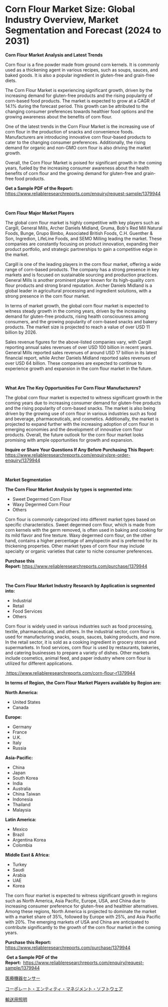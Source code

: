 <p><h1>Corn Flour Market Size: Global Industry Overview, Market Segmentation and Forecast (2024 to 2031)</h1></p><p><strong>Corn Flour Market Analysis and Latest Trends</strong></p>
<p><p>Corn flour is a fine powder made from ground corn kernels. It is commonly used as a thickening agent in various recipes, such as soups, sauces, and baked goods. It is also a popular ingredient in gluten-free and grain-free diets.</p><p>The Corn Flour Market is experiencing significant growth, driven by the increasing demand for gluten-free products and the rising popularity of corn-based food products. The market is expected to grow at a CAGR of 14.1% during the forecast period. This growth can be attributed to the changing consumer preferences towards healthier food options and the growing awareness about the benefits of corn flour.</p><p>One of the latest trends in the Corn Flour Market is the increasing use of corn flour in the production of snacks and convenience foods. Manufacturers are introducing innovative corn flour-based products to cater to the changing consumer preferences. Additionally, the rising demand for organic and non-GMO corn flour is also driving the market growth.</p><p>Overall, the Corn Flour Market is poised for significant growth in the coming years, fueled by the increasing consumer awareness about the health benefits of corn flour and the growing demand for gluten-free and grain-free food products.</p></p>
<p><strong>Get a Sample PDF of the Report:&nbsp;</strong> <a href="https://www.reliableresearchreports.com/enquiry/request-sample/1379944">https://www.reliableresearchreports.com/enquiry/request-sample/1379944</a></p>
<p>&nbsp;</p>
<p><strong>Corn Flour Major Market Players</strong></p>
<p><p>The global corn flour market is highly competitive with key players such as Cargill, General Mills, Archer Daniels Midland, Gruma, Bob's Red Mill Natural Foods, Bunge, Grupo Bimbo, Associated British Foods, C.H. Guenther & Son, Ingredion, LifeLine Foods, and SEMO Milling leading the market. These companies are constantly focusing on product innovation, expanding their product portfolio, and strategic partnerships to gain a competitive edge in the market.</p><p>Cargill is one of the leading players in the corn flour market, offering a wide range of corn-based products. The company has a strong presence in key markets and is focused on sustainable sourcing and production practices. General Mills is another prominent player known for its high-quality corn flour products and strong brand reputation. Archer Daniels Midland is a global leader in agricultural processing and ingredient solutions, with a strong presence in the corn flour market.</p><p>In terms of market growth, the global corn flour market is expected to witness steady growth in the coming years, driven by the increasing demand for gluten-free products, rising health consciousness among consumers, and the growing popularity of corn-based snacks and bakery products. The market size is projected to reach a value of over USD 11 billion by 2026.</p><p>Sales revenue figures for the above-listed companies vary, with Cargill reporting annual sales revenues of over USD 100 billion in recent years. General Mills reported sales revenues of around USD 17 billion in its latest financial report, while Archer Daniels Midland reported sales revenues of over USD 64 billion. These companies are expected to continue to experience growth and expansion in the corn flour market in the future.</p></p>
<p>&nbsp;</p>
<p><strong>What Are The Key Opportunities For Corn Flour Manufacturers?</strong></p>
<p><p>The global corn flour market is expected to witness significant growth in the coming years due to increasing consumer demand for gluten-free products and the rising popularity of corn-based snacks. The market is also being driven by the growing use of corn flour in various industries such as food and beverage, pharmaceuticals, and cosmetics. Additionally, the market is projected to expand further with the increasing adoption of corn flour in emerging economies and the development of innovative corn flour products. Overall, the future outlook for the corn flour market looks promising with ample opportunities for growth and expansion.</p></p>
<p><strong>Inquire or Share Your Questions If Any Before Purchasing This Report:</strong> <a href="https://www.reliableresearchreports.com/enquiry/pre-order-enquiry/1379944">https://www.reliableresearchreports.com/enquiry/pre-order-enquiry/1379944</a></p>
<p>&nbsp;</p>
<p><strong>Market Segmentation</strong></p>
<p><strong>The Corn Flour Market Analysis by types is segmented into:</strong></p>
<p><ul><li>Sweet Degermed Corn Flour</li><li>Waxy Degermed Corn Flour</li><li>Others</li></ul></p>
<p><p>Corn flour is commonly categorized into different market types based on specific characteristics. Sweet degermed corn flour, which is made from corn kernels with the germ removed, is often used in baking and cooking for its mild flavor and fine texture. Waxy degermed corn flour, on the other hand, contains a higher percentage of amylopectin and is preferred for its thickening properties. Other market types of corn flour may include specialty or organic varieties that cater to niche consumer preferences.</p></p>
<p><strong>Purchase this Report:&nbsp;</strong><a href="https://www.reliableresearchreports.com/purchase/1379944">https://www.reliableresearchreports.com/purchase/1379944</a></p>
<p>&nbsp;</p>
<p><strong>The Corn Flour Market Industry Research by Application is segmented into:</strong></p>
<p><ul><li>Industrial</li><li>Retail</li><li>Food Services</li><li>Others</li></ul></p>
<p><p>Corn flour is widely used in various industries such as food processing, textile, pharmaceuticals, and others. In the industrial sector, corn flour is used for manufacturing snacks, soups, sauces, baking products, and more. In the retail sector, it is sold as a cooking ingredient in grocery stores and supermarkets. In food services, corn flour is used by restaurants, bakeries, and catering businesses to prepare a variety of dishes. Other markets include cosmetics, animal feed, and paper industry where corn flour is utilized for different applications.</p></p>
<p><a href="https://www.reliableresearchreports.com/corn-flour-r1379944">&nbsp;https://www.reliableresearchreports.com/corn-flour-r1379944</a></p>
<p><strong>In terms of Region, the Corn Flour Market Players available by Region are:</strong></p>
<p>
    <p> <strong> North America: </strong>
        <ul>
            <li>United States</li>
            <li>Canada</li>
        </ul>
        </p> 
    <p> <strong> Europe: </strong>
        <ul>
            <li>Germany</li>
            <li>France</li>
            <li>U.K.</li>
            <li>Italy</li>
            <li>Russia</li>
        </ul>
        </p> 
    <p> <strong> Asia-Pacific: </strong>
        <ul>
            <li>China</li>
            <li>Japan</li>
            <li>South Korea</li>
            <li>India</li>
            <li>Australia</li>
            <li>China Taiwan</li>
            <li>Indonesia</li>
            <li>Thailand</li>
            <li>Malaysia</li>
        </ul>
        </p> 
    <p> <strong> Latin America: </strong>
        <ul>
            <li>Mexico</li>
            <li>Brazil</li>
            <li>Argentina Korea</li>
            <li>Colombia</li>
        </ul>
        </p> 
    <p> <strong> Middle East & Africa: </strong>
        <ul>
            <li>Turkey</li>
            <li>Saudi</li>
            <li>Arabia</li>
            <li>UAE</li>
            <li>Korea</li>
        </ul>
    </p>
    </p>
<p><p>The corn flour market is expected to witness significant growth in regions such as North America, Asia Pacific, Europe, USA, and China due to increasing consumer preference for gluten-free and healthier alternatives. Among these regions, North America is projected to dominate the market with a market share of 35%, followed by Europe with 25%, and Asia Pacific with 20%. The emerging markets of USA and China are anticipated to contribute significantly to the growth of the corn flour market in the coming years.</p></p>
<p><strong>Purchase this Report: </strong><a href="https://www.reliableresearchreports.com/purchase/1379944">https://www.reliableresearchreports.com/purchase/1379944</a></p>
<p>&nbsp;<strong>Get a Sample PDF of the Report:&nbsp;&nbsp;</strong><a href="https://www.reliableresearchreports.com/enquiry/request-sample/1379944">https://www.reliableresearchreports.com/enquiry/request-sample/1379944</a></p>
<p><strong></strong></p>
<p><p><a href="https://github.com/SantosDicki04/Market-Research-Report-List-1/blob/main/221353619393.md">医療機器センサー</a></p><p><a href="https://medium.com/@brianayatt2023/%E4%BC%81%E6%A5%AD%E6%B3%95%E4%BA%BA%E7%AE%A1%E7%90%86%E3%82%BD%E3%83%95%E3%83%88%E3%82%A6%E3%82%A7%E3%82%A2%E3%81%AE%E5%B8%82%E5%A0%B4%E3%82%B7%E3%82%A7%E3%82%A2%E3%81%AE%E9%80%B2%E5%8C%96%E3%81%A8%E5%B8%82%E5%A0%B4%E6%88%90%E9%95%B7%E3%83%88%E3%83%AC%E3%83%B3%E3%83%89-2024%E5%B9%B4-2031%E5%B9%B4-9c26964ae279">コーポレート・エンティティ・マネジメント・ソフトウェア</a></p><p><a href="https://medium.com/@dominicalsop1/%E8%BC%B8%E9%80%81%E7%94%A8%E7%85%A7%E6%98%8E%E5%B8%82%E5%A0%B4%E3%81%AE%E3%82%B7%E3%82%A7%E3%82%A2%E3%81%AE%E9%80%B2%E5%8C%96%E3%81%A8%E5%B8%82%E5%A0%B4%E6%88%90%E9%95%B7%E3%81%AE%E3%83%88%E3%83%AC%E3%83%B3%E3%83%89-2024%E5%B9%B4-2031%E5%B9%B4-17ed78c3259d">輸送用照明</a></p></p>